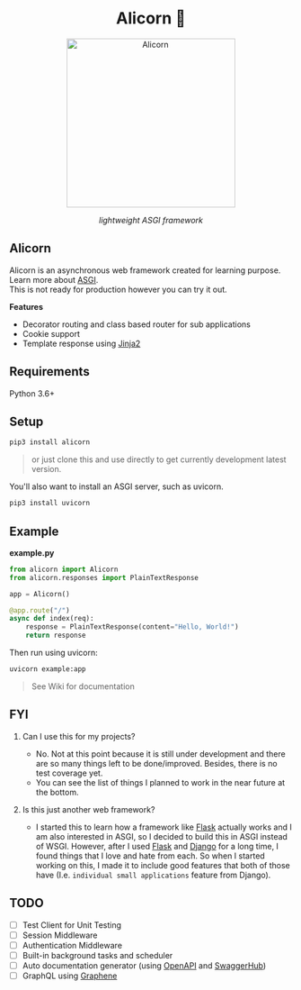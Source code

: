 <h1 align="center">Alicorn 🦄</h1>  
<p align="center">
<img src="https://i.ya-webdesign.com/images/flying-unicorn-png-5.png" height="300" alt="Alicorn"/>
</p>
<p align="center"><i>lightweight ASGI framework</i> </p>

## Alicorn

Alicorn is an asynchronous web framework created for learning purpose. Learn more about <a href="https://asgi.readthedocs.io/en/latest/" target="_blank">ASGI</a>.  
This is not ready for production however you can try it out.

**Features**  

- Decorator routing and class based router for sub applications
- Cookie support
- Template response using <a href="https://jinja.palletsprojects.com/en/2.11.x/">Jinja2</a>

## Requirements

Python 3.6+

## Setup

```bash
pip3 install alicorn
```

> or just clone this and use directly to get currently development latest version.

You'll also want to install an ASGI server, such as uvicorn.

```bash
pip3 install uvicorn
```

## Example

**example.py**
```python
from alicorn import Alicorn
from alicorn.responses import PlainTextResponse

app = Alicorn()

@app.route("/")
async def index(req):
    response = PlainTextResponse(content="Hello, World!")
    return response
```

Then run using uvicorn:

```bash
uvicorn example:app
```

> See Wiki for documentation

## FYI

1. Can I use this for my projects?
    - No. Not at this point because it is still under development and there are so many things left to be done/improved. Besides, there is no test coverage yet.
    - You can see the list of things I planned to work in the near future at the bottom.

2. Is this just another web framework?
    - I started this to learn how a framework like <a href="https://palletsprojects.com/p/flask/" target="_blank">Flask</a> actually works and I am also interested in ASGI, so I decided to build this in ASGI instead of WSGI. However, after I used <a href="https://palletsprojects.com/p/flask/" target="_blank">Flask</a> and <a href="https://www.djangoproject.com" target="_blank">Django</a> for a long time, I found things that I love and hate from each. So when I started working on this, I made it to include good features that both of those have (I.e. `individual small applications` feature from Django).

## TODO

- [ ] Test Client for Unit Testing
- [ ] Session Middleware
- [ ] Authentication Middleware
- [ ] Built-in background tasks and scheduler
- [ ] Auto documentation generator (using <a href="https://swagger.io/solutions/api-design/" target="_blank">OpenAPI</a> and <a href="https://swagger.io/tools/swaggerhub/" target="_blank">SwaggerHub</a>)
- [ ] GraphQL using <a href="https://graphene-python.org" target="_blank">Graphene</a>
